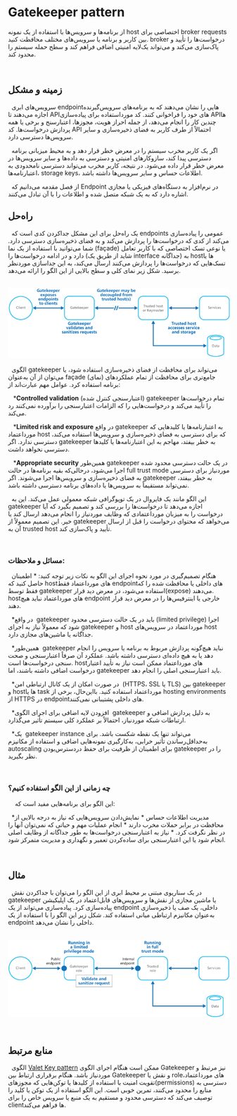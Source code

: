 # ‏Gatekeeper pattern
از برنامه‌ها و سرویس‌ها با استفاده از یک نمونه host اختصاصی برای broker requests بین کاربر و برنامه یا سرویس‌‌های مختلف محافظت کنید. broker درخواست‌ها را تأیید و پاک‌سازی می‌کند و می‌تواند یک‌لایه امنیتی اضافی فراهم کند و سطح حمله سیستم را محدود کند.

 
## زمینه و مشکل

 
سرویس‌‌های ابری endpointهایی را نشان می‌دهند که به برنامه‌‌های سرویس‌گیرنده اجازه می‌دهند تا APIهای خود را فراخوانی کنند. کد مورداستفاده برای پیاده‌سازی APIها چندین کار را انجام می‌دهد، از جمله احراز هویت، مجوزها، اعتبارسنج و برخی یا همه پردازش درخواست‌ها. کد API احتمالاً از طرف کاربر به فضای ذخیره‌سازی و سایر سرویس‌ها دسترسی دارد.

 
اگر یک کاربر مخرب سیستم را در معرض خطر قرار دهد و به محیط میزبانی برنامه دسترسی پیدا کند، سازوکارهای امنیتی و دسترسی به داده‌ها و سایر سرویس‌ها در معرض خطر قرار داده می‌شود. در نتیجه، کاربر مخرب می‌تواند دسترسی نامحدودی به اعتبارنامه‌ها، storage keys، اطلاعات حساس و سایر سرویس‌ها داشته باشد.

 
 از فصل مقدمه می‌دانیم که Endpoint در نرم‌افزار به دستگاه‌‌های فیزیکی یا مجازی اشاره دارد که به یک شبکه متصل شده و اطلاعات را با آن تبادل می‌کنند.
## راه‌حل

 
یک راه‌حل برای این مشکل جداکردن کدی است که endpoints عمومی را پیاده‌سازی می‌کند از کدی که درخواست‌ها را پردازش می‌کند و به فضای ذخیره‌سازی دسترسی دارد. شما می‌توانید با استفاده از یک نما (façade) یا نوعی تسک اختصاصی که با کاربر تعامل دارد و در ادامه درخواست‌ها را (شاید از طریق یک interface جداگانه) به hostها یا تسک‌‌هایی که درخواست‌ها را پردازش می‌کنند ارسال می‌کند، به این جداسازی موردنظر برسید. شکل زیر نمای کلی و سطح بالایی از این الگو را ارائه می‌دهد.

 
 
![gatekeeper-diagram](../assets/design_implementation/gatekeeper-diagram.png)

 
الگوی gatekeeper می‌تواند برای محافظت از فضای ذخیره‌سازی استفاده شود، یا می‌توان از آن به‌عنوان façade (نمای) جامع‌تری برای محافظت از تمام عملکردهای برنامه استفاده کرد. عوامل مهم عبارت‌اند از: 

 
‏* ‏**Controlled validation** (اعتبارسنجی کنترل شده) gatekeeper تمام درخواست‌ها را تأیید می‌کند و درخواست‌‌هایی را که الزامات اعتبارسنجی را برآورده نمی‌کنند رد می‌کند.

 
‏* ‏**Limited risk and exposure** در واقع gatekeeper به اعتبارنامه‌ها یا کلیدهایی که مورداعتماد host که برای دسترسی به فضای ذخیره‌سازی و سرویس‌ها استفاده می‌کند، دسترسی ندارد. اگر gatekeeper به خطر بیفتد، مهاجم به این اعتبارنامه‌ها یا کلیدها دسترسی نخواهد داشت.

 
‏* ‏**Appropriate security** همین‌طور gatekeeper در یک حالت دسترسی محدود شده اجرا می‌شود، درحالی‌که بقیه برنامه‌ها در حالت full trust mode موردنیاز برای دسترسی به فضای ذخیره‌سازی و سرویس‌ها اجرا می‌شوند. اگر gatekeeper به خطر بیفتد، نمی‌تواند مستقیماً به سرویس‌ها یا داده‌‌های برنامه دسترسی داشته باشد.

 
این الگو مانند یک فایروال در یک توپوگرافی شبکه معمولی عمل می‌کند. این به gatekeeper اجازه می‌دهد تا درخواست‌ها را بررسی کند و تصمیم بگیرد که آیا درخواست را به میزبان مورداعتمادی که وظایف موردنیاز را انجام می‌دهد ارسال کند یا خیر. این تصمیم معمولاً از gatekeeper می‌خواهد که محتوای درخواست را قبل از ارسال آن به trusted host تأیید و پاک‌سازی کند.

 
### مسائل و ملاحظات: 

 
هنگام تصمیم‌گیری در مورد نحوه اجرای این الگو به نکات زیر توجه کنید: 
*‏ اطمینان حاصل کنید که hostهای مورداعتماد فقط endpointهای داخلی یا محافظت شده را که فقط توسط gatekeeper استفاده می‌شود، در معرض دید قرار(expose) می‌دهند. hostهای مورداعتماد نباید هیچ endpoint خارجی یا اینترفیس‌ها را در معرض دید قرار دهند.

 
*‏ در واقع gatekeeper باید در یک حالت دسترسی محدود (limited privilege) اجرا شود که معمولاً نیاز به اجرای gatekeeper و host مورداعتماد در سرویس‌‌های host جداگانه یا ماشین‌‌های مجازی دارد.

 
*‏ همین‌طور gatekeeper نباید هیچ‌گونه پردازش مربوط به برنامه یا سرویس را انجام دهد یا به هیچ داده‌ای دسترسی داشته باشد. عملکرد آن صرفاً اعتبارسنجی و صحت سنجی درخواست‌ها است. hostهای مورداعتماد ممکن است نیاز به تأیید اعتبار درخواست اضافی داشته باشند، اما gatekeeper باید اعتبارسنجی اصلی را انجام دهد.

 
*‏ در صورت امکان از یک کانال ارتباطی امن (HTTPS، SSL یا TLS) بین gatekeeper و hostها یا task مورداعتماد استفاده کنید. بااین‌حال، برخی از hosting environments از HTTPS در endpointهای داخلی پشتیبانی نمی‌کنند.

 
*‏ افزودن لایه اضافی برای اجرای الگوی gatekeeper به دلیل پردازش اضافی و ارتباطات شبکه موردنیاز، احتمالاً بر عملکرد کلی سیستم تأثیر می‌گذارد.

 
*‏ یک gatekeeper instance می‌تواند تنها یک نقطه شکست باشد. برای به‌حداقل‌رساندن تأثیر خرابی، به‌کارگیری نمونه‌‌هایی اضافی و استفاده از مکانیزم autoscaling برای اطمینان از ظرفیت برای حفظ دردسترس‌بودن gatekeeper را در نظر بگیرید.

 
### چه زمانی از این الگو استفاده کنیم؟

 
 
این الگو برای برنامه‌هایی مفید است که: 

 
*‏ مدیریت اطلاعات حساس
*‏ نمایش‌دادن سرویس‌‌هایی که نیاز به درجه بالایی از محافظت در برابر حملات مخرب دارند
*‏ انجام عملیات مهم و حیاتی که نمی‌توان آنها را در نظر نگرفت کرد.
*‏ نیاز به اعتبارسنجی درخواست‌ها به طور جداگانه از وظایف اصلی انجام شود یا این اعتبارسنجی برای ساده‌کردن تعمیر و نگهداری و مدیریت متمرکز شود.

 
## مثال

 
در یک سناریوی مبتنی بر محیط ابری از این الگو را می‌توان با جداکردن نقش gatekeeper یا ماشین مجازی از نقش‌ها و سرویس‌‌های قابل‌اعتماد در یک اپلیکیشن پیاده‌سازی کرد. پیاده‌سازی می‌تواند از یک endpoint داخلی، یک صف یا ذخیره‌سازی به‌عنوان مکانیزم ارتباطی میانی استفاده کند. شکل زیر این الگو را با استفاده از یک endpoint داخلی را نشان می‌دهد.

 
![gatekeeper-endpoint](../assets/design_implementation/gatekeeper-endpoint.png)

 
## منابع مرتبط

 
الگوی [Valet Key pattern](./Valet%20Key%20pattern.md) ممکن است هنگام اجرای الگوی Gatekeeper نیز مرتبط و موردنیاز باشد. هنگام برقراری ارتباط بین Gatekeeper و نقش یا roleهای مورداعتماد، تقویت امنیت با استفاده از کلیدها یا توکن‌‌هایی که مجوزهای(permissions) دسترسی به منابع را محدود می‌کنند، تمرین خوبی است. این الگو استفاده از یک توکن یا کلید را توصیف می‌کند که دسترسی محدود و مستقیم به یک منبع یا سرویس خاص را برای clientها فراهم می‌کند.
